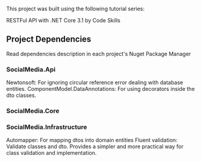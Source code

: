This project was built using the following tutorial series:

RESTFul API with .NET Core 3.1 by Code Skills

## Project Dependencies

Read dependencies description in each project's Nuget Package Manager 

### SocialMedia.Api

Newtonsoft: For ignoring circular reference error dealing with database entities.
ComponentModel.DataAnnotations: For using decorators inside the dto classes.

### SocialMedia.Core
### SocialMedia.Infrastructure

Automapper: For mapping dtos into domain entities
Fluent validation: Validate classes and dto. Provides a simpler and more practical way for class validation and implementation.
